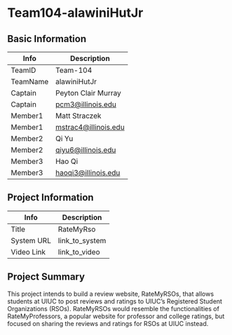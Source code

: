 # Team104-alawiniHutJr

## Basic Information

|   Info      |        Description     |
| ----------- | ---------------------- |
| TeamID      |        Team-104        |
| TeamName    |      alawiniHutJr      |
| Captain     |   Peyton Clair Murray  |
| Captain     |    pcm3@illinois.edu   |
| Member1     |      Matt Straczek     |
| Member1     |  mstrac4@illinois.edu  |
| Member2     |         Qi Yu          |
| Member2     |   qiyu6@illinois.edu   |
| Member3     |        Hao Qi          |
| Member3     |   haoqi3@illinois.edu  |

## Project Information

|   Info      |        Description     |
| ----------- | ---------------------- |
|  Title      |       RateMyRso        |
| System URL  |      link_to_system    |
| Video Link  |      link_to_video     |

## Project Summary

This project intends to build a review website, RateMyRSOs, that allows students at UIUC to post reviews and
ratings to UIUC’s Registered Student Organizations (RSOs). RateMyRSOs would resemble the functionalities
of RateMyProfessors, a popular website for professor and college ratings, but focused on sharing the reviews
and ratings for RSOs at UIUC instead.
